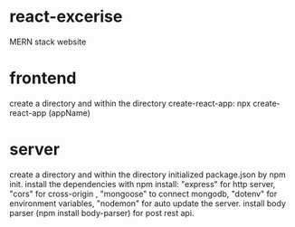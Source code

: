 # react-excerise
MERN stack website

# frontend
create a directory and within the directory create-react-app: npx create-react-app (appName)



# server 
create a directory and within the directory initialized package.json by npm init.
install the dependencies with  npm install: "express" for http server, "cors" for cross-origin , "mongoose" to connect mongodb, "dotenv" for environment variables, "nodemon" for auto update the server.
install body parser (npm install body-parser) for post rest api.